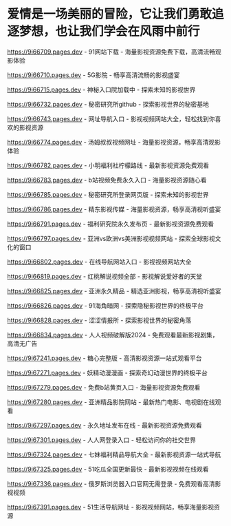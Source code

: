 # 爱情是一场美丽的冒险，它让我们勇敢追逐梦想，也让我们学会在风雨中前行

https://9i66709.pages.dev - 91网站下载 - 海量影视资源免费下载，高清流畅观影体验

https://9i66710.pages.dev - 5G影院 - 畅享高清流畅的影视盛宴

https://9i66715.pages.dev - 神秘入口院加载中 - 探索未知的影视世界

https://9i66732.pages.dev - 秘密研究所github - 探索影视世界的秘密基地

https://9i66743.pages.dev - 网址导航入口 - 影视视频网站大全，轻松找到你喜欢的影视资源

https://9i66774.pages.dev - 汤姆叔叔视频网址 - 海量影视资源，畅享高清观影体验

https://9i66782.pages.dev - 小明福利社柠檬路线 - 最新影视资源免费观看

https://9i66783.pages.dev - b站视频免费永久入口 - 海量影视资源随心看

https://9i66785.pages.dev - 秘密研究所登录网页版 - 探索未知的影视世界

https://9i66786.pages.dev - 精东影视传媒 - 海量影视资源，畅享高清视听盛宴

https://9i66791.pages.dev - 福利研究院永久发布页 - 最新影视资源免费观看

https://9i66797.pages.dev - 亚洲vs欧洲vs美洲影视视频网站 - 探索全球影视文化的窗口

https://9i66802.pages.dev - 在线导航网站入口 - 影视视频网站大全

https://9i66819.pages.dev - 红桃解说视频全部 - 影视解说爱好者的天堂

https://9i66825.pages.dev - 亚洲永久精品 - 精选亚洲影视，畅享高清视听盛宴

https://9i66826.pages.dev - 91海角暗网 - 探索隐秘影视世界的终极平台

https://9i66828.pages.dev - 涩涩情报所 - 探索影视世界的秘密角落

https://9i66834.pages.dev - 人人视频破解版2024 - 免费观看最新影视剧集，高清无广告

https://9i67241.pages.dev - 糖心完整版 - 高清影视资源一站式观看平台

https://9i67271.pages.dev - 妖精动漫漫画 - 探索奇幻动漫世界的终极平台

https://9i67279.pages.dev - 免费b站黄页入口 - 海量影视资源免费观看

https://9i67280.pages.dev - 亚洲精品影院网站 - 最新热门电影、电视剧在线观看

https://9i67297.pages.dev - 永久地址发布在线 - 最新影视资源免费观看

https://9i67301.pages.dev - 人人网登录入口 - 轻松访问你的社交世界

https://9i67324.pages.dev - 七妹福利精品导航大全 - 最新影视资源一站式导航

https://9i67325.pages.dev - 51吃瓜全国更新最快 - 最新影视视频在线观看

https://9i67336.pages.dev - 俄罗斯浏览器入口官网无需登录 - 免费观看高清影视视频

https://9i67391.pages.dev - 51生活导航网址 - 影视视频网站，畅享海量影视资源
